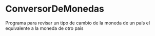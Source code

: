 # ConversorDeMonedas
Programa para revisar un tipo de cambio de la moneda de un país el equivalente a la moneda de otro pais
